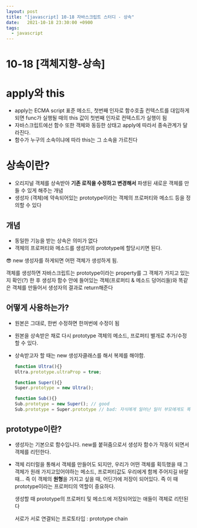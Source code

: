 ```yaml
---
layout: post
title: "[javascript] 10-18 자바스크립트 스터디 - 상속"
date:   2021-10-18 23:30:00 +0900
tags:
  - javascript
---
```


# 10-18 [객체지향-상속]

# apply와 this

- apply는 ECMA script 표준 메소드, 첫번째 인자로 함수호출 컨텍스트를 대입하게 되면 
func가 실행될 때의 this 값이 첫번째 인자로 컨텍스트가 실행이 됨
- 자바스크립트에선 함수 또한 객체와 동등한 상태고 apply에 따라서 종속관계가 달라진다.
- 함수가 누구의 소속이냐에 따라 this는 그 소속을 가르친다

# 상속이란?

- 오리지널 객체를 상속받아 **기존 로직을 수정하고 변경해서** 파생된 새로운 객체를 만들 수 있게 해주는 개념
- 생성자 (객체)에 약속되어있는 
prototype이라는 객체의 프로퍼티와 메소드 등을 정의할 수 있다

## 개념

- 동일한 기능을 받는 상속은 의미가 없다
- 객체의 프로퍼티와 메소드를 생성자의 prototype에 할당시키면 된다.

😎 new 생성자를 하게되면 어떤 객체가 생성하게 됨.

객체를 생성하면 자바스크립트는 prototype이라는 property를 
그 객체가 가지고 있는지 확인(?) 한 후 
생성자 함수 안에 들어있는 객체(프로퍼티 & 메소드 덩어리들)와 
똑같은 객체를 만들어서 생성자의 결과로 return해준다

## 어떻게 사용하는가?

- 원본은 그대로, 한번 수정하면 한꺼번에 수정이 됨
- 원본을 상속받은 채로 다시 prototype 객체의 메소드, 프로퍼티 별개로 추가/수정할 수 있다.
- 상속받고자 할 때는 new 생성자클래스를 해서 복제를 해야함.
    
    ```jsx
    function Ultra(){}
    Ultra.prototype.ultraProp = true;
    
    function Super(){}
    Super.prototype = new Ultra();
    
    function Sub(){}
    Sub.prototype = new Super(); // good
    Sub.prototype = Super.prototype // bad: 자식에게 일어난 일이 부모에게도 똑같이 일어날 수 있음
    ```
    

## prototype이란?

- 생성자는 기본으로 함수입니다. 
new를 붙혀줌으로서 생성자 함수가 작동이 되면서 객체를 리턴한다.
- 객체 리터럴을 통해서 객체를 만들어도 되지만, 
우리가 어떤 객체를 획득했을 때 
그 객체가 원래 가지고있어야하는 메소드, 프로퍼티값도 우리에게 함께 주어지길 바랄 때...
즉 이 객체의 **원형**을 가지고 싶을 때, 어딘가에 저장이 되어있다. 
즉 이 때 prototype이라는 프로퍼티의 역할이 중요하다.
    
    생성할 때 prototype의 프로퍼티 및 메소드에 저장되어있는 애들이 객체로 리턴된다
    
    서로가 서로 연결되는 프로토타입 : prototype chain